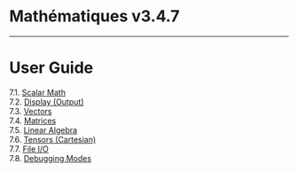 

# Mathématiques v3.4.7

----

# User Guide

7.1. [Scalar Math](scalar/README.md)<br>
7.2. [Display (Output)](display/README.md)<br>
7.3. [Vectors](vector/README.md)<br>
7.4. [Matrices](matrix/README.md)<br>
7.5. [Linear Algebra](linear-algebra/README.md)<br>
7.6. [Tensors (Cartesian)](tensor/README.md)<br>
7.7. [File I/O](file-io/README.md)<br>
7.8. [Debugging Modes](debug/README.md)<br>
